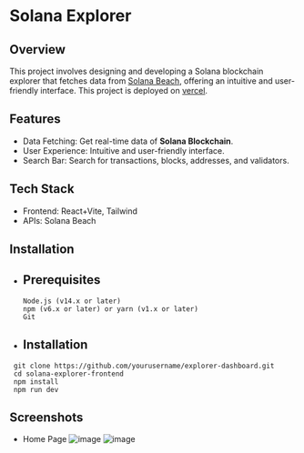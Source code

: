 # Solana Explorer

## Overview
This project involves designing and developing a Solana blockchain explorer that fetches data from [Solana Beach](https://solanabeach.io/), offering an intuitive and user-friendly interface. This project is deployed on [vercel](https://solana-explorer-tau.vercel.app/).

## Features

- Data Fetching: Get real-time data of **Solana Blockchain**.
- User Experience: Intuitive and user-friendly interface.
- Search Bar: Search for transactions, blocks, addresses, and validators.

## Tech Stack 
- Frontend: React+Vite, Tailwind
- APIs: Solana Beach

## Installation

- ## Prerequisites
  ```
  Node.js (v14.x or later)
  npm (v6.x or later) or yarn (v1.x or later)
  Git
  ```

- ## Installation 

```
 git clone https://github.com/yourusername/explorer-dashboard.git
 cd solana-explorer-frontend
 npm install
 npm run dev
```
  
## Screenshots

- Home Page
  ![image](https://github.com/user-attachments/assets/83e2d4c2-5121-43ec-9d10-79cd7cf853b3)
  ![image](https://github.com/user-attachments/assets/aa216406-e4a2-485a-bef9-f786e6993452)





